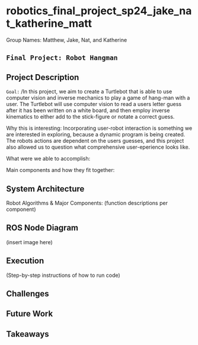# robotics_final_project_sp24_jake_nat_katherine_matt

Group Names: Matthew, Jake, Nat, and Katherine

`Final Project: Robot Hangman`
------------------

**Project Description**
------------------------
`Goal:`
/In this project, we aim to create a Turtlebot that is able to use computer vision and inverse mechanics to play a game of hang-man with a user. The Turtlebot will use computer vision to read a users letter guess after it has been written on a white board, and then employ inverse kinematics to either add to the stick-figure or notate a correct guess.

Why this is interesting:
Incorporating user-robot interaction is something we are interested in exploring, because a dynamic program is being created. The robots actions are dependent on the users guesses, and this project also allowed us to question what comprehensive user-eperience looks like. 

What were we able to accomplish:

Main components and how they fit together:


**System Architecture**
------------------------
Robot Algorithms & Major Components:
(function descriptions per component)

**ROS Node Diagram**
------------------
(insert image here)

**Execution**
---------------------
(Step-by-step instructions of how to run code)

Challenges
--------------------------------

Future Work
--------------------------------

Takeaways
--------------------------------
